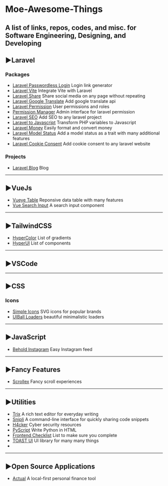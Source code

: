 # Moe-Awesome-Things
**A list of links, repos, codes, and misc. for Software Engineering, Designing, and Developing**
---
## ▶Laravel 
### Packages
- [Laravel Passwordless Login](https://github.com/grosv/laravel-passwordless-login) Login link generator
- [Laravel Vite](https://github.com/innocenzi/laravel-vite) Integrate Vite with Laravel
- [Laravel Share](https://github.com/jorenvh/laravel-share) Share social media on any page without repeating
- [Laravel Google Translate](https://github.com/JoggApp/laravel-google-translate) Add google translate api
- [Laravel Permission](https://github.com/spatie/laravel-permission) User permissions and roles
- [Permission Manager](https://github.com/Laravel-Backpack/PermissionManager) Admin interface for laravel permission
- [Laravel SEO](https://github.com/ralphjsmit/laravel-seo) Add SEO to any laravel project
- [Laravel to Javascript](https://github.com/laracasts/PHP-Vars-To-Js-Transformer) Transform PHP variables to Javascript
- [Laravel Money](https://github.com/akaunting/laravel-money) Easily format and convert money
- [Laravel Model Status](https://github.com/spatie/laravel-model-status) Add a model status as a trait with many additional features
- [Laravel Cookie Consent](https://github.com/spatie/laravel-cookie-consent) Add cookie consent to any laravel website
### Projects
- [Laravel Blog](https://github.com/guillaumebriday/laravel-blog) Blog
---
## ▶VueJs 
- [Vueye Table](https://github.com/boussadjra/vueye-table) Reponsive data table with many features
- [Vue Search Input](https://github.com/kouts/vue-search-input) A search input component
---
## ▶TailwindCSS
- [HyperColor](https://hypercolor.dev/) List of gradients
- [HyperUI](https://www.hyperui.dev/) List of components
---
## ▶VSCode
---
## ▶CSS
### Icons
- [Simple Icons](https://github.com/simple-icons/simple-icons) SVG icons for popular brands
- [UIBall Loaders](https://uiball.com/loaders/) beautiful minimalistic loaders
---
## ▶JavaScript
- [Behold Instagram](https://behold.so/) Easy Instagram feed
---
## ▶Fancy Features
- [Scrollex](https://github.com/malerba118/scrollex) Fancy scroll experiences
---
## ▶Utilities
- [Trix](https://github.com/basecamp/trix) A rich text editor for everyday writing
- [Snipli](https://github.com/buidler-hub/snipli#commands) A command-line interface for quickly sharing code snippets
- [H4cker](https://github.com/The-Art-of-Hacking/h4cker) Cyber security resources
- [PyScript](https://github.com/pyscript/pyscript) Write Python in HTML
- [Frontend Checklist](https://frontendchecklist.io/) List to make sure you complete 
- [TOAST UI](https://ui.toast.com/) UI library for many many things
- 
---
## ▶Open Source Applications
- [Actual](https://github.com/actualbudget/actual) A local-first personal finance tool
